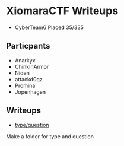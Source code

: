 # XiomaraCTF Writeups

* CyberTeam6 Placed 35/335

## Particpants

* Anarkyx
* ChinkInArmor
* Niden
* attackd0gz
* Promina
* Jopenhagen

## Writeups

* [type/question](type/question)

Make a folder for type and question
